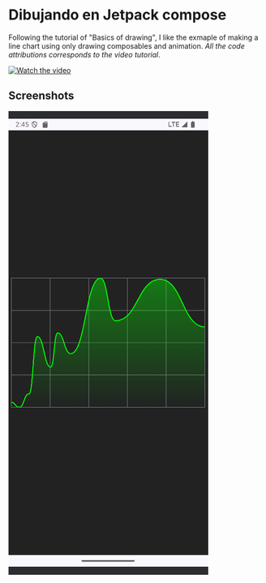 # Dibujando en Jetpack compose

Following the tutorial of "Basics of drawing", I like the exmaple of making a line chart using only drawing composables and animation. _All the code attributions corresponds to the video tutorial_.

[![Watch the video](https://img.youtube.com/vi/1yiuxWK74vI/0.jpg)](https://www.youtube.com/watch?v=1yiuxWK74vI)

## Screenshots

![](./docs/image_1.png)
